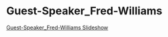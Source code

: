 # Guest-Speaker_Fred-Williams


[Guest-Speaker_Fred-Williams Slideshow](https://49thsecuritydivision.github.io/slideshows/2017/02-Friday-Nights/00-Guest-Speaker_Fred-Williams)
